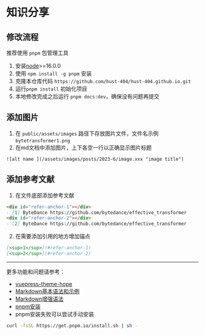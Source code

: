 # 知识分享

## 修改流程

推荐使用 `pnpm` 包管理工具
1. 安装[node](https://nodejs.cn/download/)>=16.0.0
2. 使用 `npm install -g pnpm` 安装
3. 克隆本仓库代码 `https://github.com/hust-404/hust-404.github.io.git`
4. 运行`pnpm install` 初始化项目
5. 本地修改完成之后运行 `pnpm docs:dev`，确保没有问题再提交

## 添加图片

1. 在 `public/assets/images` 路径下存放图片文件，文件名示例 `bytetransformer1.png`
2. 在md文档中添加图片，上下各空一行以正确显示图片标题

```plain
![alt name ](/assets/images/posts/2023-6/image.xxx "image title")
```

## 添加参考文献

1. 在文件底部添加参考文献

```md
<div id="refer-anchor-1"></div>
- [1] ByteDance https://github.com/bytedance/effective_transformer
<div id="refer-anchor-2"></div>
- [2] ByteDance https://github.com/bytedance/effective_transformer
```

2. 在需要添加引用的地方增加锚点

```md
[<sup>1</sup>](#refer-anchor-1)
[<sup>2</sup>](#refer-anchor-2)
```

---

更多功能和问题请参考：

- [vuepress-theme-hope](https://theme-hope.vuejs.press/zh/guide/markdown/intro.html)
- [Markdown基本语法和示例](https://theme-hope.vuejs.press/zh/cookbook/markdown/)
- [Markdown增强语法](https://plugin-md-enhance.vuejs.press/zh/)
- [pnpm安装](https://pnpm.io/installation)
- pnpm安装失败可以尝试手动安装

```bash
curl -fsSL https://get.pnpm.io/install.sh | sh -
```

